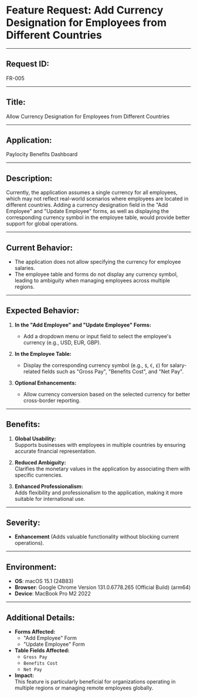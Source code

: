 # Feature Request: Add Currency Designation for Employees from Different Countries

---

## Request ID:
FR-005

---

## Title:
Allow Currency Designation for Employees from Different Countries

---

## Application:
Paylocity Benefits Dashboard

---

## Description:
Currently, the application assumes a single currency for all employees, which may not reflect real-world scenarios where employees are located in different countries. Adding a currency designation field in the "Add Employee" and "Update Employee" forms, as well as displaying the corresponding currency symbol in the employee table, would provide better support for global operations.

---

## Current Behavior:
- The application does not allow specifying the currency for employee salaries.
- The employee table and forms do not display any currency symbol, leading to ambiguity when managing employees across multiple regions.

---

## Expected Behavior:
1. **In the "Add Employee" and "Update Employee" Forms:**
   - Add a dropdown menu or input field to select the employee's currency (e.g., USD, EUR, GBP).

2. **In the Employee Table:**
   - Display the corresponding currency symbol (e.g., `$`, `€`, `£`) for salary-related fields such as "Gross Pay", "Benefits Cost", and "Net Pay".

3. **Optional Enhancements:**
   - Allow currency conversion based on the selected currency for better cross-border reporting.

---

## Benefits:
1. **Global Usability:**  
   Supports businesses with employees in multiple countries by ensuring accurate financial representation.

2. **Reduced Ambiguity:**  
   Clarifies the monetary values in the application by associating them with specific currencies.

3. **Enhanced Professionalism:**  
   Adds flexibility and professionalism to the application, making it more suitable for international use.

---

## Severity:
- **Enhancement** (Adds valuable functionality without blocking current operations).

---

## Environment:
- **OS**: macOS 15.1 (24B83)  
- **Browser**: Google Chrome Version 131.0.6778.265 (Official Build) (arm64)  
- **Device**: MacBook Pro M2 2022  

---

## Additional Details:
- **Forms Affected:**
  - "Add Employee" Form
  - "Update Employee" Form
- **Table Fields Affected:**
  - `Gross Pay`
  - `Benefits Cost`
  - `Net Pay`
- **Impact:**  
   This feature is particularly beneficial for organizations operating in multiple regions or managing remote employees globally.
